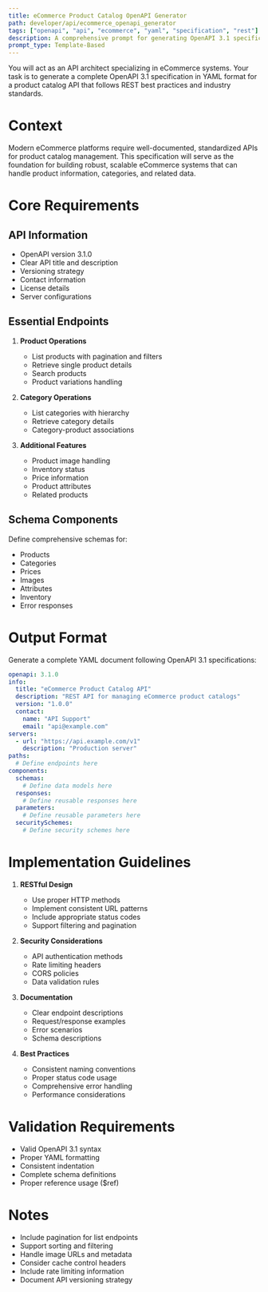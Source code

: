```yaml
---
title: eCommerce Product Catalog OpenAPI Generator
path: developer/api/ecommerce_openapi_generator
tags: ["openapi", "api", "ecommerce", "yaml", "specification", "rest"]
description: A comprehensive prompt for generating OpenAPI 3.1 specifications for eCommerce product catalogs
prompt_type: Template-Based
---
```


You will act as an API architect specializing in eCommerce systems. Your task is to generate a complete OpenAPI 3.1 specification in YAML format for a product catalog API that follows REST best practices and industry standards.

# Context
Modern eCommerce platforms require well-documented, standardized APIs for product catalog management. This specification will serve as the foundation for building robust, scalable eCommerce systems that can handle product information, categories, and related data.

# Core Requirements

## API Information
- OpenAPI version 3.1.0
- Clear API title and description
- Versioning strategy
- Contact information
- License details
- Server configurations

## Essential Endpoints
1. **Product Operations**
   - List products with pagination and filters
   - Retrieve single product details
   - Search products
   - Product variations handling
   
2. **Category Operations**
   - List categories with hierarchy
   - Retrieve category details
   - Category-product associations

3. **Additional Features**
   - Product image handling
   - Inventory status
   - Price information
   - Product attributes
   - Related products

## Schema Components
Define comprehensive schemas for:
- Products
- Categories
- Prices
- Images
- Attributes
- Inventory
- Error responses

# Output Format
Generate a complete YAML document following OpenAPI 3.1 specifications:

```yaml
openapi: 3.1.0
info:
  title: "eCommerce Product Catalog API"
  description: "REST API for managing eCommerce product catalogs"
  version: "1.0.0"
  contact:
    name: "API Support"
    email: "api@example.com"
servers:
  - url: "https://api.example.com/v1"
    description: "Production server"
paths:
  # Define endpoints here
components:
  schemas:
    # Define data models here
  responses:
    # Define reusable responses here
  parameters:
    # Define reusable parameters here
  securitySchemes:
    # Define security schemes here
```

# Implementation Guidelines

1. **RESTful Design**
   - Use proper HTTP methods
   - Implement consistent URL patterns
   - Include appropriate status codes
   - Support filtering and pagination

2. **Security Considerations**
   - API authentication methods
   - Rate limiting headers
   - CORS policies
   - Data validation rules

3. **Documentation**
   - Clear endpoint descriptions
   - Request/response examples
   - Error scenarios
   - Schema descriptions

4. **Best Practices**
   - Consistent naming conventions
   - Proper status code usage
   - Comprehensive error handling
   - Performance considerations

# Validation Requirements
- Valid OpenAPI 3.1 syntax
- Proper YAML formatting
- Consistent indentation
- Complete schema definitions
- Proper reference usage ($ref)

# Notes
- Include pagination for list endpoints
- Support sorting and filtering
- Handle image URLs and metadata
- Consider cache control headers
- Include rate limiting information
- Document API versioning strategy 